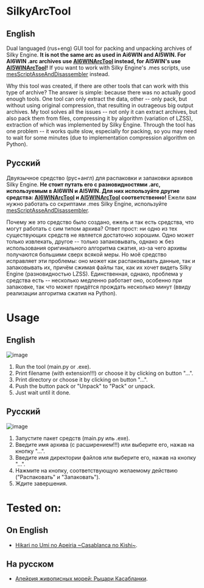 # SilkyArcTool
## English
Dual languaged (rus+eng) GUI tool for packing and unpacking archives of Silky Engine. **It is not the same arc as used in Ai6WIN and AI5WIN. For AI6WIN .arc archives use [AI6WINArcTool](https://github.com/TesterTesterov/AI6WINArcTool) instead, for AI5WIN's use [AI5WINArcTool](https://github.com/TesterTesterov/AI5WINArcTool)!** If you want to work with Silky Engine's .mes scripts, use [mesScriptAsseAndDisassembler](https://github.com/TesterTesterov/mesScriptAsseAndDisassembler) instead.

Why this tool was created, if there are other tools that can work with this type of archive? The answer is simple: because there was no actually good enough tools. One tool can only extract the data, other -- only pack, but without using original compression, that resulting in outrageous big output archives. My tool solves all the issues -- not only it can extract archives, but also pack them from files, compressing it by algorithm (variation of LZSS), extraction of which was implemented by Silky Engine. Through the tool has one problem -- it works quite slow, especially for packing, so you may need to wait for some minutes (due to implementation compression algorithm on Python).

## Русский
Двуязычное средство (рус+англ) для распаковки и запаковки архивов Silky Engine. **Не стоит путать его с разновидностями .arc, используемым в AI6WIN и AI5WIN. Для них используйте другие средства: [AI6WINArcTool](https://github.com/TesterTesterov/AI6WINArcTool) и [AI5WINArcTool](https://github.com/TesterTesterov/AI5WINArcTool) соответственно!** Ежели вам нужно работать со скриптами .mes Silky Engine, используйте [mesScriptAsseAndDisassembler](https://github.com/TesterTesterov/mesScriptAsseAndDisassembler).

Почему же это средство было создано, ежель и так есть средства, что могут работать с сим типом архива? Ответ прост: ни одно из тех существующих средств не является достаточно хорошим. Одно может только извлекать, другое -- только запаковывать, однако ж без использования оригинального алгоритма сжатия, из-за чего архивы получаются большими сверх всякой меры. Но моё средство исправляет эти проблемы: оно может как распаковывать данные, так и запаковывать их, причём сжимая файлы так, как их хочет видеть Silky Engine (разновидностью LZSS). Единственная, однако, проблема у средства есть -- несколько медленно работает оно, особенно при запаковке, так что может придётся прождать несколько минут (ввиду реализации алгоритма сжатия на Python).

# Usage
## English
![image](https://user-images.githubusercontent.com/66121918/147122698-36aa4d55-3d18-43ee-a86d-f2d73367be86.png)
1. Run the tool (main.py or .exe).
2. Print filename (with extension!!!) or choose it by clicking on button "...".
3. Print directory or choose it by clicking on button "...".
4. Push the button pack or "Unpack" to "Pack" or unpack.
5. Just wait until it done.

## Русский
![image](https://user-images.githubusercontent.com/66121918/147131060-480cdf33-33dd-4ffa-9aa5-035962923512.png)
1. Запустите пакет средств (main.py иль .exe).
2. Введите имя архива (с расширением!!!) или выберите его, нажав на кнопку "...".
3. Введите имя директории файлов или выберите его, нажав на кнопку "...".
4. Нажмите на кнопку, соответствующую желаемому действию ("Распаковать" и "Запаковать").
5. Ждите завершения.

# Tested on:

## On English
- [Hikari no Umi no Apeiria \~Casablanca no Kishi\~](https://vndb.org/v21857).

## На русском
- [Апейрия живописных морей: Рыцари Касабланки](https://vndb.org/v21857).
